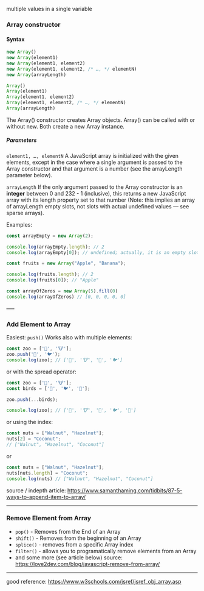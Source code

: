 multiple values in a single variable

### Array constructor

#### Syntax

```js
new Array()
new Array(element1)
new Array(element1, element2)
new Array(element1, element2, /* …, */ elementN)
new Array(arrayLength)

Array()
Array(element1)
Array(element1, element2)
Array(element1, element2, /* …, */ elementN)
Array(arrayLength)
```

The Array() constructor creates Array objects. Array() can be called with or without new. Both create a new Array instance.

##### Parameters

`element1, …, elementN`
A JavaScript array is initialized with the given elements, except in the case where a single argument is passed to the Array constructor and that argument is a number (see the arrayLength parameter below).

`arrayLength`
If the only argument passed to the Array constructor is an **integer** between 0 and 232 - 1 (inclusive), this returns a new JavaScript array with its length property set to that number (Note: this implies an array of arrayLength empty slots, not slots with actual undefined values — see sparse arrays).

Examples:
```js
const arrayEmpty = new Array(2);

console.log(arrayEmpty.length); // 2
console.log(arrayEmpty[0]); // undefined; actually, it is an empty slot

const fruits = new Array("Apple", "Banana");

console.log(fruits.length); // 2
console.log(fruits[0]); // "Apple"

const arrayOfZeros = new Array(5).fill(0)
console.log(arrayOfZeros) // [0, 0, 0, 0, 0]
```
–––


### Add Element to Array
Easiest: `push()`
Works also with multiple elements:
```js
const zoo = ['🦊', '🐮'];
zoo.push('🐧', '🐦');
console.log(zoo); // ['🦊', '🐮', '🐧', '🐦']
```
or with the spread operator:
```js
const zoo = ['🦊', '🐮'];
const birds = ['🐧', '🐦', '🐤'];

zoo.push(...birds);

console.log(zoo); // ['🦊', '🐮', '🐧', '🐦', '🐤']
```
or using the index:
```js
const nuts = ["Walnut", "Hazelnut"];
nuts[2] = "Coconut";
// ["Walnut", "Hazelnut", "Coconut"]
```
or
```js
const nuts = ["Walnut", "Hazelnut"];
nuts[nuts.length] = "Coconut";
console.log(nuts) // ["Walnut", "Hazelnut", "Coconut"]
```
source / indepth article: https://www.samanthaming.com/tidbits/87-5-ways-to-append-item-to-array/
___


### Remove Element from Array
- `pop()` - Removes from the End of an Array
- `shift()` - Removes from the beginning of an Array
- `splice()` - removes from a specific Array index
- `filter()` - allows you to programatically remove elements from an Array
- and some more (see article below)
source: https://love2dev.com/blog/javascript-remove-from-array/
___

good reference: https://www.w3schools.com/jsref/jsref_obj_array.asp
